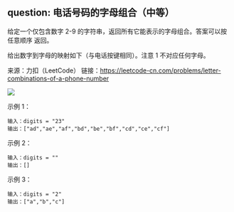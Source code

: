 ## question: 电话号码的字母组合（中等）
给定一个仅包含数字 2-9 的字符串，返回所有它能表示的字母组合。答案可以按 任意顺序 返回。

给出数字到字母的映射如下（与电话按键相同）。注意 1 不对应任何字母。

来源：力扣（LeetCode）
链接：https://leetcode-cn.com/problems/letter-combinations-of-a-phone-number

![](https://assets.leetcode-cn.com/aliyun-lc-upload/uploads/2021/11/09/200px-telephone-keypad2svg.png)

示例 1：
```text
输入：digits = "23"
输出：["ad","ae","af","bd","be","bf","cd","ce","cf"]
```

示例 2：
```text
输入：digits = ""
输出：[]
```

示例 3：
```text
输入：digits = "2"
输出：["a","b","c"]
```